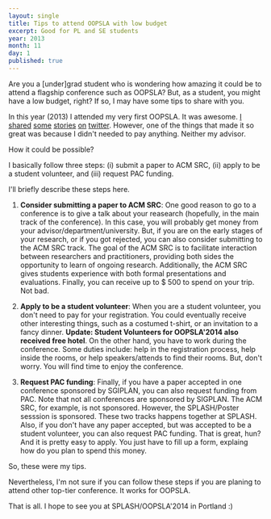 ```yaml
---
layout: single
title: Tips to attend OOPSLA with low budget
excerpt: Good for PL and SE students
year: 2013
month: 11
day: 1
published: true
---
```


Are you a [under]grad student who is wondering how amazing it could be to attend a flagship conference such as OOPSLA? But, as a student, you might have a low budget, right? If so, I may have some tips to share with you.

In this year (2013) I attended my very first OOPSLA. It was awesome. [I](https://twitter.com/gustavopinto/status/394562681253810176) [shared](https://twitter.com/gustavopinto/status/395050744291659776) [some](https://twitter.com/gustavopinto/status/395210719022436352) [stories](https://twitter.com/gustavopinto/status/395683470971641856) [on](https://twitter.com/gustavopinto/status/396020564361371648) [twitter](https://twitter.com/gustavopinto/status/396021132479827969). However, one of the things that made it so great was because I didn't needed to pay anything. Neither my advisor.

How it could be possible?

I basically follow three steps: (i) submit a paper to ACM SRC, (ii) apply to be a student volunteer, and (iii) request PAC funding.

I'll briefly describe these steps here.

1. **Consider submitting a paper to ACM SRC**: One good reason to go to a conference is to give a talk about your reasearch (hopefully, in the main track of the conference). In this case, you will probably get money from your advisor/department/university. But, if you are on the early stages of your research, or if you got rejected, you can also consider submitting to the ACM SRC track. The goal of the ACM SRC is to facilitate interaction between researchers and practitioners, providing both sides the opportunity to learn of ongoing research. Additionally, the ACM SRC gives students experience with both formal presentations and evaluations. Finally, you can receive up to $ 500 to spend on your trip. Not bad.

2. **Apply to be a student volunteer**: When you are a student volunteer, you don't need to pay for your registration. You could eventually receive other interesting things, such as a costumed t-shirt, or an invitation to a fancy dinner. **Update: Student Volunteers for OOPSLA'2014 also received free hotel**. On the other hand, you have to work during the conference. Some duties include: help in the registration process, help inside the rooms, or help speakers/attends to find their rooms. But, don't worry. You will find time to enjoy the conference.

3. **Request PAC funding**: Finally, if you have a paper accepted in one conference sponsored by SGIPLAN, you can also request funding from PAC. Note that not all conferences are sponsored by SIGPLAN. The ACM SRC, for example, is not sponsored. However, the SPLASH/Poster sesssion is sponsored. These two tracks happens together at SPLASH. Also, if you don't have any paper accepted, but was accepted to be a student volunteer, you can also request PAC funding. That is great, hun? And it is pretty easy to apply. You just have to fill up a form, explaing how do you plan to spend this money.

So, these were my tips.

Nevertheless, I'm not sure if you can follow these steps if you are planing to attend other top-tier conference. It works for OOPSLA.

That is all. I hope to see you at SPLASH/OOPSLA'2014 in Portland :)

